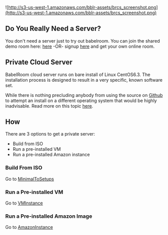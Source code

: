 ![http://s3-us-west-1.amazonaws.com/bblr-assets/brcs_screenshot.png](http://s3-us-west-1.amazonaws.com/bblr-assets/brcs_screenshot.png)

## Do You Really Need a Server? ##
You don't need a server just to try out babelroom. You can join the shared demo room here: [here](https://bblr.co/demo) -OR- signup [here](http://babelroom.com/signup) and get your own online room.

## Private Cloud Server ##
BabelRoom cloud server runs on bare install of Linux CentOS6.3. The installation process is designed to result in a very specific, known software set.

While there is nothing precluding anybody from using the source on [Github](https://github/babelroom/clouds) to attempt an install on a different operating system that would be highly inadvisable. Read more on this topic [here](WhyUseStandard.md).

## How ##
There are 3 options to get a private server:

  * Build from ISO
  * Run a pre-installed VM
  * Run a pre-installed Amazon instance

### Build From ISO ###
Go to [MinimalToSetups](MinimalToSetups.md)

### Run a Pre-installed VM ###
Go to [VMInstance](VMInstance.md)

### Run a Pre-installed Amazon Image ###
Go to [AmazonInstance](AmazonInstance.md)